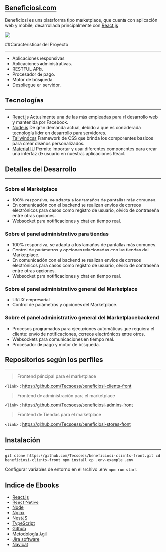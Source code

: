 ##  [Beneficiosi.com](http://tubeneficiosi.com/ "Beneficiosi.com")

Beneficiosi es una plataforma tipo marketplace, que cuenta con aplicación web y mobile, desarrollada principalmente con [React.js](https://es.reactjs.org/ "React.js")

![](https://i.imgur.com/Sag0hOi.jpg)


##Caracteristicas del Proyecto

------------
- Aplicaciones responsivas
- Aplicaciones administrativas.
- RESTFUL APIs.
- Procesador de pago.
- Motor de búsqueda.
- Despliegue en servidor.


## Tecnologías 

------------
- [React.js](https://github.com/Tecsoess/Ebook-React-js/wiki) Actualmente una de las más empleadas para el desarrollo web y mantenida por Facebook.
- [Node.js](https://github.com/Tecsoess/Node/wiki) De gran demanda actual, debido a que es considerada tecnología líder en desarrollo para servidores.
- [Tailwindcss](https://tailwindcss.com/ "Tailwindcss")  Framework de CSS que brinda los componentes basicos para crear diseños personalizados.
- [Material IU](https://mui.com/ "Material IU") Permite importar y usar diferentes componentes para crear una interfaz de usuario en nuestras aplicaciones React.



## Detalles del Desarrollo 

------------


### Sobre el Marketplace
- 100% responsiva, se adapta a los tamaños de pantallas más comunes.
- En comunicación con el backend se realizan envíos de correos electrónicos para casos como registro de usuario, olvido de contraseña entre otras opciones.
- Websocket para notificaciones y chat en tiempo real.

### Sobre el panel administrativo para tiendas
- 100% responsiva, se adapta a los tamaños de pantallas más comunes.
- Control de parámetros y opciones relacionadas con las tiendas del Marketplace.
- En comunicación con el backend se realizan envíos de correos electrónicos para casos como registro de usuario, olvido de contraseña entre otras opciones.
- Websocket para notificaciones y chat en tiempo real.

### Sobre el panel administrativo general del Marketplace
- UI/UX empresarial.
- Control de parámetros y opciones del Marketplace.

### Sobre el panel administrativo general del Marketplacebackend
- Procesos programados para ejecuciones automáticas que requiera el cliente: envío de notificaciones, correos electrónicos entre otros.
- Websockets para comunicaciones en tiempo real.
- Procesador de pago y motor de búsqueda.


## Repositorios según los perfiles

------------

                    
>Frontend principal para el marketplace

`<link>` : <https://github.com/Tecsoess/beneficiosi-clients-front>


>Frontend de administración para el marketplace

`<link>` : <https://github.com/Tecsoess/beneficiosi-admins-front>

>Frontend de Tiendas para el marketplace

`<link>` : <https://github.com/Tecsoess/beneficiosi-stores-front>




## Instalación

------------



`git clone https://github.com/Tecsoess/beneficiosi-clients-front.git
cd beneficiosi-clients-front
npm install
cp .env-example .env`

Configurar variables de entorno en el archivo .env
`npm run start`



## Indice de Ebooks

* [React.js](https://github.com/Tecsoess/Ebook-React-js) 
* [React Native](https://github.com/Tecsoess/Ebook-React-Native)
* [Node](https://github.com/Tecsoess/Node) 
* [Nginx](https://github.com/Tecsoess/Nginx) 
* [NestJS](https://github.com/Tecsoess/NEST.JS) 
* [TypeScript ](https://github.com/Tecsoess/Typescript)
* [Github ](https://github.com/Tecsoess/GITHUB)
* [Metodología Ágil](https://github.com/Tecsoess/Metodologia-Agil)
* [Jira software](https://github.com/Tecsoess/Jira)
* [Navicat](https://github.com/Tecsoess/Navicat)

